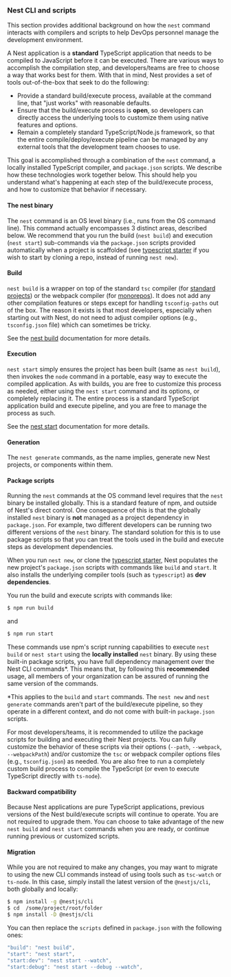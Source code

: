 ### Nest CLI and scripts

This section provides additional background on how the `nest` command interacts with compilers and scripts to help DevOps personnel manage the development environment.

A Nest application is a **standard** TypeScript application that needs to be compiled to JavaScript before it can be executed. There are various ways to accomplish the compilation step, and developers/teams are free to choose a way that works best for them. With that in mind, Nest provides a set of tools out-of-the-box that seek to do the following:

- Provide a standard build/execute process, available at the command line, that "just works" with reasonable defaults.
- Ensure that the build/execute process is **open**, so developers can directly access the underlying tools to customize them using native features and options.
- Remain a completely standard TypeScript/Node.js framework, so that the entire compile/deploy/execute pipeline can be managed by any external tools that the development team chooses to use.

This goal is accomplished through a combination of the `nest` command, a locally installed TypeScript compiler, and `package.json` scripts. We describe how these technologies work together below. This should help you understand what's happening at each step of the build/execute process, and how to customize that behavior if necessary.

#### The nest binary

The `nest` command is an OS level binary (i.e., runs from the OS command line). This command actually encompasses 3 distinct areas, described below. We recommend that you run the build (`nest build`) and execution (`nest start`) sub-commands via the `package.json` scripts provided automatically when a project is scaffolded (see [typescript starter](https://github.com/nestjs/typescript-starter) if you wish to start by cloning a repo, instead of running `nest new`).

#### Build

`nest build` is a wrapper on top of the standard `tsc` compiler (for [standard projects](https://docs.nestjs.com/cli/overview#project-structure)) or the webpack compiler (for [monorepos](https://docs.nestjs.com/cli/overview#project-structure)). It does not add any other compilation features or steps except for handling `tsconfig-paths` out of the box. The reason it exists is that most developers, especially when starting out with Nest, do not need to adjust compiler options (e.g., `tsconfig.json` file) which can sometimes be tricky.

See the [nest build](https://docs.nestjs.com/cli/usages#nest-build) documentation for more details.

#### Execution

`nest start` simply ensures the project has been built (same as `nest build`), then invokes the `node` command in a portable, easy way to execute the compiled application. As with builds, you are free to customize this process as needed, either using the `nest start` command and its options, or completely replacing it. The entire process is a standard TypeScript application build and execute pipeline, and you are free to manage the process as such.

See the [nest start](https://docs.nestjs.com/cli/usages#nest-start) documentation for more details.

#### Generation

The `nest generate` commands, as the name implies, generate new Nest projects, or components within them.

#### Package scripts

Running the `nest` commands at the OS command level requires that the `nest` binary be installed globally. This is a standard feature of npm, and outside of Nest's direct control. One consequence of this is that the globally installed `nest` binary is **not** managed as a project dependency in `package.json`. For example, two different developers can be running two different versions of the `nest` binary. The standard solution for this is to use package scripts so that you can treat the tools used in the build and execute steps as development dependencies.

When you run `nest new`, or clone the [typescript starter](https://github.com/nestjs/typescript-starter), Nest populates the new project's `package.json` scripts with commands like `build` and `start`. It also installs the underlying compiler tools (such as `typescript`) as **dev dependencies**.

You run the build and execute scripts with commands like:

```bash
$ npm run build
```

and

```bash
$ npm run start
```

These commands use npm's script running capabilities to execute `nest build` or `nest start` using the **locally installed** `nest` binary. By using these built-in package scripts, you have full dependency management over the Nest CLI commands\*. This means that, by following this **recommended** usage, all members of your organization can be assured of running the same version of the commands.

\*This applies to the `build` and `start` commands. The `nest new` and `nest generate` commands aren't part of the build/execute pipeline, so they operate in a different context, and do not come with built-in `package.json` scripts.

For most developers/teams, it is recommended to utilize the package scripts for building and executing their Nest projects. You can fully customize the behavior of these scripts via their options (`--path`, `--webpack`, `--webpackPath`) and/or customize the `tsc` or webpack compiler options files (e.g., `tsconfig.json`) as needed. You are also free to run a completely custom build process to compile the TypeScript (or even to execute TypeScript directly with `ts-node`).

#### Backward compatibility

Because Nest applications are pure TypeScript applications, previous versions of the Nest build/execute scripts will continue to operate. You are not required to upgrade them. You can choose to take advantage of the new `nest build` and `nest start` commands when you are ready, or continue running previous or customized scripts.

#### Migration

While you are not required to make any changes, you may want to migrate to using the new CLI commands instead of using tools such as `tsc-watch` or `ts-node`. In this case, simply install the latest version of the `@nestjs/cli`, both globally and locally:

```bash
$ npm install -g @nestjs/cli
$ cd  /some/project/root/folder
$ npm install -D @nestjs/cli
```

You can then replace the `scripts` defined in `package.json` with the following ones:

```typescript
"build": "nest build",
"start": "nest start",
"start:dev": "nest start --watch",
"start:debug": "nest start --debug --watch",
```
